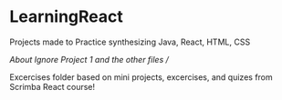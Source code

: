 # LearningReact
Projects made to Practice synthesizing Java, React, HTML, CSS


*About
Ignore Project 1 and the other files
/*

Excercises folder based on mini projects, excercises, and quizes from Scrimba React course!
